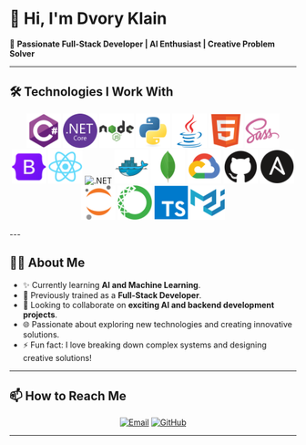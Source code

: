 # 👋 Hi, I'm **Dvory Klain**  
🌟 **Passionate Full-Stack Developer | AI Enthusiast | Creative Problem Solver**  

---

## 🛠️ Technologies I Work With  

<p align="center">
  <img src="https://raw.githubusercontent.com/devicons/devicon/master/icons/csharp/csharp-original.svg" alt="C#" width="60" height="60" />
  <img src="https://raw.githubusercontent.com/devicons/devicon/master/icons/dotnetcore/dotnetcore-original.svg" alt=".NET Core" width="60" height="60" />
  <img src="https://raw.githubusercontent.com/devicons/devicon/master/icons/nodejs/nodejs-original-wordmark.svg" alt="Node.js" width="60" height="60" />
  <img src="https://raw.githubusercontent.com/devicons/devicon/master/icons/python/python-original.svg" alt="Python" width="60" height="60" />
  <img src="https://raw.githubusercontent.com/devicons/devicon/master/icons/java/java-original.svg" alt="Java" width="60" height="60" />
  <img src="https://raw.githubusercontent.com/devicons/devicon/master/icons/html5/html5-original.svg" alt="HTML5" width="60" height="60" />
  <img src="https://raw.githubusercontent.com/devicons/devicon/master/icons/sass/sass-original.svg" alt="SCSS" width="60" height="60" />
  <img src="https://raw.githubusercontent.com/devicons/devicon/master/icons/bootstrap/bootstrap-original.svg" alt="Bootstrap" width="60" height="60" />
  <img src="https://raw.githubusercontent.com/devicons/devicon/master/icons/react/react-original.svg" alt="React" width="60" height="60" />
  <img src="https://raw.githubusercontent.com/devicons/devicon/master/icons/dotnet/dotnet-original.svg" alt=".NET" width="60" height="60" />
  <img src="https://raw.githubusercontent.com/devicons/devicon/master/icons/docker/docker-original.svg" alt="Docker" width="60" height="60" />
  <img src="https://raw.githubusercontent.com/devicons/devicon/master/icons/mongodb/mongodb-original.svg" alt="MongoDB" width="60" height="60" />
  <img src="https://raw.githubusercontent.com/devicons/devicon/master/icons/googlecloud/googlecloud-original.svg" alt="Google Cloud" width="60" height="60" />
  <img src="https://raw.githubusercontent.com/devicons/devicon/master/icons/github/github-original.svg" alt="GitHub" width="60" height="60" />
  <img src="https://raw.githubusercontent.com/devicons/devicon/master/icons/ansible/ansible-original.svg" alt="Ansible" width="60" height="60" />
  <img src="https://raw.githubusercontent.com/devicons/devicon/master/icons/jupyter/jupyter-original.svg" alt="Jupyter" width="60" height="60" />
  <img src="https://raw.githubusercontent.com/devicons/devicon/master/icons/anaconda/anaconda-original.svg" alt="Anaconda" width="60" height="60" />
  <img src="https://raw.githubusercontent.com/devicons/devicon/master/icons/typescript/typescript-original.svg" alt="TypeScript" width="60" height="60" />
  <img src="https://raw.githubusercontent.com/devicons/devicon/master/icons/materialui/materialui-original.svg" alt="Material UI" width="60" height="60" />
</p>
---

## 👩‍💻 About Me  
- ✨ Currently learning **AI and Machine Learning**.  
- 🌱 Previously trained as a **Full-Stack Developer**.  
- 🤝 Looking to collaborate on **exciting AI and backend development projects**.  
- 🌐 Passionate about exploring new technologies and creating innovative solutions.  
- ⚡ Fun fact: I love breaking down complex systems and designing creative solutions!  

---

## 📫 How to Reach Me  
<p align="center">
  <a href="mailto:H0583284614@gmail.com"><img src="https://img.icons8.com/color/48/000000/gmail--v1.png" alt="Email" /></a>
  <a href="https://[github.com](https://github.com/DvoryKl)"><img src="https://img.icons8.com/ios-glyphs/48/000000/github.png" alt="GitHub" /></a>
</p>

---


